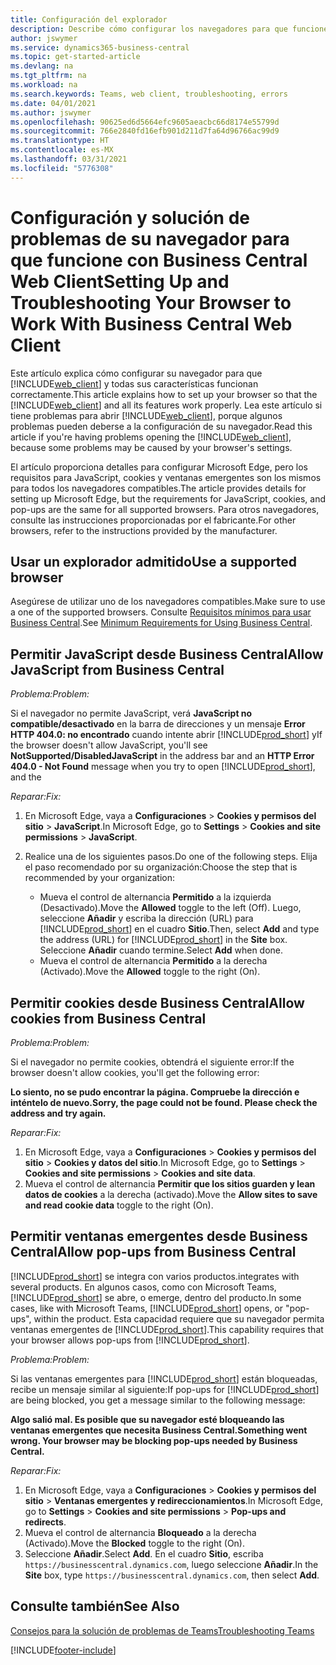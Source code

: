 ```yaml
---
title: Configuración del explorador
description: Describe cómo configurar los navegadores para que funcionen con Business Central y los productos que se integran con él.
author: jswymer
ms.service: dynamics365-business-central
ms.topic: get-started-article
ms.devlang: na
ms.tgt_pltfrm: na
ms.workload: na
ms.search.keywords: Teams, web client, troubleshooting, errors
ms.date: 04/01/2021
ms.author: jswymer
ms.openlocfilehash: 90625ed6d5664efc9605aeacbc66d8174e55799d
ms.sourcegitcommit: 766e2840fd16efb901d211d7fa64d96766ac99d9
ms.translationtype: HT
ms.contentlocale: es-MX
ms.lasthandoff: 03/31/2021
ms.locfileid: "5776308"
---
```

# <a name="setting-up-and-troubleshooting-your-browser-to-work-with-business-central-web-client"></a><span data-ttu-id="0b6e2-103">Configuración y solución de problemas de su navegador para que funcione con Business Central Web Client</span><span class="sxs-lookup"><span data-stu-id="0b6e2-103">Setting Up and Troubleshooting Your Browser to Work With Business Central Web Client</span></span>

<span data-ttu-id="0b6e2-104">Este artículo explica cómo configurar su navegador para que [!INCLUDE[web_client](includes/web_client.md)] y todas sus características funcionan correctamente.</span><span class="sxs-lookup"><span data-stu-id="0b6e2-104">This article explains how to set up your browser so that the [!INCLUDE[web_client](includes/web_client.md)] and all its features work properly.</span></span> <span data-ttu-id="0b6e2-105">Lea este artículo si tiene problemas para abrir [!INCLUDE[web_client](includes/web_client.md)], porque algunos problemas pueden deberse a la configuración de su navegador.</span><span class="sxs-lookup"><span data-stu-id="0b6e2-105">Read this article if you're having problems opening the [!INCLUDE[web_client](includes/web_client.md)], because some problems may be caused by your browser's settings.</span></span>

<span data-ttu-id="0b6e2-106">El artículo proporciona detalles para configurar Microsoft Edge, pero los requisitos para JavaScript, cookies y ventanas emergentes son los mismos para todos los navegadores compatibles.</span><span class="sxs-lookup"><span data-stu-id="0b6e2-106">The article provides details for setting up Microsoft Edge, but the requirements for JavaScript, cookies, and pop-ups are the same for all supported browsers.</span></span> <span data-ttu-id="0b6e2-107">Para otros navegadores, consulte las instrucciones proporcionadas por el fabricante.</span><span class="sxs-lookup"><span data-stu-id="0b6e2-107">For other browsers, refer to the instructions provided by the manufacturer.</span></span>  

## <a name="use-a-supported-browser"></a><span data-ttu-id="0b6e2-108">Usar un explorador admitido</span><span class="sxs-lookup"><span data-stu-id="0b6e2-108">Use a supported browser</span></span>

<span data-ttu-id="0b6e2-109">Asegúrese de utilizar uno de los navegadores compatibles.</span><span class="sxs-lookup"><span data-stu-id="0b6e2-109">Make sure to use a one of the supported browsers.</span></span> <span data-ttu-id="0b6e2-110">Consulte [Requisitos mínimos para usar Business Central](product-requirements.md#browsers).</span><span class="sxs-lookup"><span data-stu-id="0b6e2-110">See [Minimum Requirements for Using Business Central](product-requirements.md#browsers).</span></span>  

## <a name="allow-javascript-from-business-central"></a><span data-ttu-id="0b6e2-111">Permitir JavaScript desde Business Central</span><span class="sxs-lookup"><span data-stu-id="0b6e2-111">Allow JavaScript from Business Central</span></span>

<span data-ttu-id="0b6e2-112">*Problema:*</span><span class="sxs-lookup"><span data-stu-id="0b6e2-112">*Problem:*</span></span>

<span data-ttu-id="0b6e2-113">Si el navegador no permite JavaScript, verá **JavaScript no compatible/desactivado** en la barra de direcciones y un mensaje **Error HTTP 404.0: no encontrado** cuando intente abrir [!INCLUDE[prod_short](includes/prod_short.md)] y</span><span class="sxs-lookup"><span data-stu-id="0b6e2-113">If the browser doesn't allow JavaScript, you'll see **NotSupported/DisabledJavaScript** in the address bar and an **HTTP Error 404.0 - Not Found** message when you try to open [!INCLUDE[prod_short](includes/prod_short.md)], and the</span></span> 

<!-- http://localhost:8080/NotSupported/DisabledJavaScript HTTP Error 404.0 - Not Found
The resource you are looking for has been removed, had its name changed, or is temporarily unavailable. -->

<span data-ttu-id="0b6e2-114">*Reparar:*</span><span class="sxs-lookup"><span data-stu-id="0b6e2-114">*Fix:*</span></span>

1. <span data-ttu-id="0b6e2-115">En Microsoft Edge, vaya a **Configuraciones** > **Cookies y permisos del sitio** > **JavaScript**.</span><span class="sxs-lookup"><span data-stu-id="0b6e2-115">In Microsoft Edge, go to **Settings** > **Cookies and site permissions** > **JavaScript**.</span></span>
2. <span data-ttu-id="0b6e2-116">Realice una de los siguientes pasos.</span><span class="sxs-lookup"><span data-stu-id="0b6e2-116">Do one of the following steps.</span></span> <span data-ttu-id="0b6e2-117">Elija el paso recomendado por su organización:</span><span class="sxs-lookup"><span data-stu-id="0b6e2-117">Choose the step that is recommended by your organization:</span></span>

    - <span data-ttu-id="0b6e2-118">Mueva el control de alternancia **Permitido** a la izquierda (Desactivado).</span><span class="sxs-lookup"><span data-stu-id="0b6e2-118">Move the **Allowed** toggle to the left (Off).</span></span> <span data-ttu-id="0b6e2-119">Luego, seleccione **Añadir** y escriba la dirección (URL) para [!INCLUDE[prod_short](includes/prod_short.md)] en el cuadro **Sitio**.</span><span class="sxs-lookup"><span data-stu-id="0b6e2-119">Then, select **Add** and type the address (URL) for [!INCLUDE[prod_short](includes/prod_short.md)] in the **Site** box.</span></span> <span data-ttu-id="0b6e2-120">Seleccione **Añadir** cuando termine.</span><span class="sxs-lookup"><span data-stu-id="0b6e2-120">Select **Add** when done.</span></span>
    - <span data-ttu-id="0b6e2-121">Mueva el control de alternancia **Permitido** a la derecha (Activado).</span><span class="sxs-lookup"><span data-stu-id="0b6e2-121">Move the **Allowed** toggle to the right (On).</span></span>

## <a name="allow-cookies-from-business-central"></a><span data-ttu-id="0b6e2-122">Permitir cookies desde Business Central</span><span class="sxs-lookup"><span data-stu-id="0b6e2-122">Allow cookies from Business Central</span></span>

<span data-ttu-id="0b6e2-123">*Problema:*</span><span class="sxs-lookup"><span data-stu-id="0b6e2-123">*Problem:*</span></span>

<span data-ttu-id="0b6e2-124">Si el navegador no permite cookies, obtendrá el siguiente error:</span><span class="sxs-lookup"><span data-stu-id="0b6e2-124">If the browser doesn't allow cookies, you'll get the following error:</span></span>

<span data-ttu-id="0b6e2-125">**Lo siento, no se pudo encontrar la página. Compruebe la dirección e inténtelo de nuevo.**</span><span class="sxs-lookup"><span data-stu-id="0b6e2-125">**Sorry, the page could not be found. Please check the address and try again.**</span></span> 

<span data-ttu-id="0b6e2-126">*Reparar:*</span><span class="sxs-lookup"><span data-stu-id="0b6e2-126">*Fix:*</span></span>

1. <span data-ttu-id="0b6e2-127">En Microsoft Edge, vaya a **Configuraciones** > **Cookies y permisos del sitio** > **Cookies y datos del sitio**.</span><span class="sxs-lookup"><span data-stu-id="0b6e2-127">In Microsoft Edge, go to **Settings** > **Cookies and site permissions** > **Cookies and site data**.</span></span>
2. <span data-ttu-id="0b6e2-128">Mueva el control de alternancia **Permitir que los sitios guarden y lean datos de cookies** a la derecha (activado).</span><span class="sxs-lookup"><span data-stu-id="0b6e2-128">Move the **Allow sites to save and read cookie data** toggle to the right (On).</span></span>  

## <a name="allow-pop-ups-from-business-central"></a><a name="popup"></a><span data-ttu-id="0b6e2-129">Permitir ventanas emergentes desde Business Central</span><span class="sxs-lookup"><span data-stu-id="0b6e2-129">Allow pop-ups from Business Central</span></span>

[!INCLUDE[prod_short](includes/prod_short.md)] <span data-ttu-id="0b6e2-130">se integra con varios productos.</span><span class="sxs-lookup"><span data-stu-id="0b6e2-130">integrates with several products.</span></span> <span data-ttu-id="0b6e2-131">En algunos casos, como con Microsoft Teams, [!INCLUDE[prod_short](includes/prod_short.md)] se abre, o emerge, dentro del producto.</span><span class="sxs-lookup"><span data-stu-id="0b6e2-131">In some cases, like with Microsoft Teams, [!INCLUDE[prod_short](includes/prod_short.md)] opens, or "pop-ups", within the product.</span></span> <span data-ttu-id="0b6e2-132">Esta capacidad requiere que su navegador permita ventanas emergentes de [!INCLUDE[prod_short](includes/prod_short.md)].</span><span class="sxs-lookup"><span data-stu-id="0b6e2-132">This capability requires that your browser allows pop-ups from [!INCLUDE[prod_short](includes/prod_short.md)].</span></span>

<span data-ttu-id="0b6e2-133">*Problema:*</span><span class="sxs-lookup"><span data-stu-id="0b6e2-133">*Problem:*</span></span>

<span data-ttu-id="0b6e2-134">Si las ventanas emergentes para [!INCLUDE[prod_short](includes/prod_short.md)] están bloqueadas, recibe un mensaje similar al siguiente:</span><span class="sxs-lookup"><span data-stu-id="0b6e2-134">If pop-ups for [!INCLUDE[prod_short](includes/prod_short.md)] are being blocked, you get a message similar to the following message:</span></span>

<span data-ttu-id="0b6e2-135">**Algo salió mal. Es posible que su navegador esté bloqueando las ventanas emergentes que necesita Business Central.**</span><span class="sxs-lookup"><span data-stu-id="0b6e2-135">**Something went wrong. Your browser may be blocking pop-ups needed by Business Central.**</span></span>

<!--
Something went wrong
Your browser may be blocking pop-ups needed by Business Central.

Change your browser settings to allow pop-ups or allow this for trusted domains, then try again.
If these settings are managed for your organization, you should contact your administrator for assistance.

Try again
-->
<span data-ttu-id="0b6e2-136">*Reparar:*</span><span class="sxs-lookup"><span data-stu-id="0b6e2-136">*Fix:*</span></span>

1. <span data-ttu-id="0b6e2-137">En Microsoft Edge, vaya a **Configuraciones** > **Cookies y permisos del sitio** > **Ventanas emergentes y redireccionamientos**.</span><span class="sxs-lookup"><span data-stu-id="0b6e2-137">In Microsoft Edge, go to **Settings** > **Cookies and site permissions** > **Pop-ups and redirects**.</span></span>
2. <span data-ttu-id="0b6e2-138">Mueva el control de alternancia **Bloqueado** a la derecha (Activado).</span><span class="sxs-lookup"><span data-stu-id="0b6e2-138">Move the **Blocked** toggle to the right (On).</span></span>
3. <span data-ttu-id="0b6e2-139">Seleccione **Añadir**.</span><span class="sxs-lookup"><span data-stu-id="0b6e2-139">Select **Add**.</span></span> <span data-ttu-id="0b6e2-140">En el cuadro **Sitio**, escriba `https://businesscentral.dynamics.com`, luego seleccione **Añadir**.</span><span class="sxs-lookup"><span data-stu-id="0b6e2-140">In the **Site** box, type `https://businesscentral.dynamics.com`, then select **Add**.</span></span>

## <a name="see-also"></a><span data-ttu-id="0b6e2-141">Consulte también</span><span class="sxs-lookup"><span data-stu-id="0b6e2-141">See Also</span></span>

[<span data-ttu-id="0b6e2-142">Consejos para la solución de problemas de Teams</span><span class="sxs-lookup"><span data-stu-id="0b6e2-142">Troubleshooting Teams</span></span>](admin-teams-troubleshooting.md)  

[!INCLUDE[footer-include](includes/footer-banner.md)]